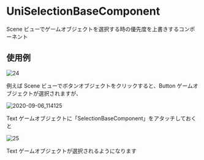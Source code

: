 # UniSelectionBaseComponent

Scene ビューでゲームオブジェクトを選択する時の優先度を上書きするコンポーネント

## 使用例

![24](https://user-images.githubusercontent.com/6134875/92316959-15a11580-f036-11ea-95f6-6c56ab0faeea.gif)

例えば Scene ビューでボタンオブジェクトをクリックすると、Button ゲームオブジェクトが選択されますが、  

![2020-09-06_114125](https://user-images.githubusercontent.com/6134875/92316961-176ad900-f036-11ea-83e7-83a677aadd84.png)

Text ゲームオブジェクトに「SelectionBaseComponent」をアタッチしておくと  

![25](https://user-images.githubusercontent.com/6134875/92316960-16d24280-f036-11ea-99fe-87dbaa5da397.gif)

Text ゲームオブジェクトが選択されるようになります  
